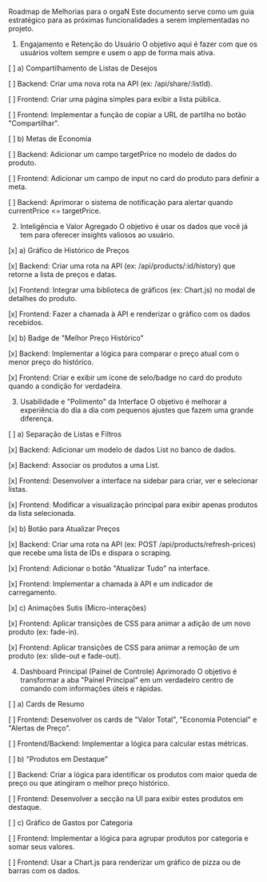 Roadmap de Melhorias para o orgaN
Este documento serve como um guia estratégico para as próximas funcionalidades a serem implementadas no projeto.

1. Engajamento e Retenção do Usuário
O objetivo aqui é fazer com que os usuários voltem sempre e usem o app de forma mais ativa.

[ ] a) Compartilhamento de Listas de Desejos

[ ] Backend: Criar uma nova rota na API (ex: /api/share/:listId).

[ ] Frontend: Criar uma página simples para exibir a lista pública.

[ ] Frontend: Implementar a função de copiar a URL de partilha no botão "Compartilhar".

[ ] b) Metas de Economia

[ ] Backend: Adicionar um campo targetPrice no modelo de dados do produto.

[ ] Frontend: Adicionar um campo de input no card do produto para definir a meta.

[ ] Backend: Aprimorar o sistema de notificação para alertar quando currentPrice <= targetPrice.

2. Inteligência e Valor Agregado
O objetivo é usar os dados que você já tem para oferecer insights valiosos ao usuário.

[x] a) Gráfico de Histórico de Preços

[x] Backend: Criar uma rota na API (ex: /api/products/:id/history) que retorne a lista de preços e datas.

[x] Frontend: Integrar uma biblioteca de gráficos (ex: Chart.js) no modal de detalhes do produto.

[x] Frontend: Fazer a chamada à API e renderizar o gráfico com os dados recebidos.

[x] b) Badge de "Melhor Preço Histórico"

[x] Backend: Implementar a lógica para comparar o preço atual com o menor preço do histórico.

[x] Frontend: Criar e exibir um ícone de selo/badge no card do produto quando a condição for verdadeira.

3. Usabilidade e "Polimento" da Interface
O objetivo é melhorar a experiência do dia a dia com pequenos ajustes que fazem uma grande diferença.

[ ] a) Separação de Listas e Filtros

[x] Backend: Adicionar um modelo de dados List no banco de dados.

[x] Backend: Associar os produtos a uma List.

[x] Frontend: Desenvolver a interface na sidebar para criar, ver e selecionar listas.

[x] Frontend: Modificar a visualização principal para exibir apenas produtos da lista selecionada.

[x] b) Botão para Atualizar Preços

[x] Backend: Criar uma rota na API (ex: POST /api/products/refresh-prices) que recebe uma lista de IDs e dispara o scraping.

[x] Frontend: Adicionar o botão "Atualizar Tudo" na interface.

[x] Frontend: Implementar a chamada à API e um indicador de carregamento.

[x] c) Animações Sutis (Micro-interações)

[x] Frontend: Aplicar transições de CSS para animar a adição de um novo produto (ex: fade-in).

[x] Frontend: Aplicar transições de CSS para animar a remoção de um produto (ex: slide-out e fade-out).

4. Dashboard Principal (Painel de Controle) Aprimorado
O objetivo é transformar a aba "Painel Principal" em um verdadeiro centro de comando com informações úteis e rápidas.

[ ] a) Cards de Resumo

[ ] Frontend: Desenvolver os cards de "Valor Total", "Economia Potencial" e "Alertas de Preço".

[ ] Frontend/Backend: Implementar a lógica para calcular estas métricas.

[ ] b) "Produtos em Destaque"

[ ] Backend: Criar a lógica para identificar os produtos com maior queda de preço ou que atingiram o melhor preço histórico.

[ ] Frontend: Desenvolver a secção na UI para exibir estes produtos em destaque.

[ ] c) Gráfico de Gastos por Categoria

[ ] Frontend: Implementar a lógica para agrupar produtos por categoria e somar seus valores.

[ ] Frontend: Usar a Chart.js para renderizar um gráfico de pizza ou de barras com os dados.